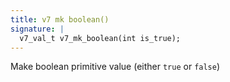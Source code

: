 ```yaml
---
title: v7 mk boolean()
signature: |
  v7_val_t v7_mk_boolean(int is_true);
---
```


Make boolean primitive value (either `true` or `false`) 

